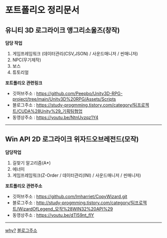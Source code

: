 # 포트폴리오 정리문서

## 유니티 3D 로그라이크 앵그리소울즈(창작)

**담당 작업**
 1. 게임프레임워크 (데이터관리(CSV,JSON) / 사운드매니저 / 씬매니저)
 2. NPC(무기제작) 
 3. 보스 
 4. 튜토리얼
 
**포트폴리오 관련링크**
- 깃허브주소 : https://github.com/Peepbo/Unity3D-RPG-project/tree/main/Unity3D%20RPG/Assets/Scripts
- 블로그주소 : https://study-progmming.tistory.com/category/팀프로젝트/CUDA%28Unity%29_기획팀협업
- 동영상주소 : https://youtu.be/NtnUvzqz1Y4


---

## Win API 2D 로그라이크 위자드오브레전드(모작)

**담당작업**
 1. 길찾기 알고리즘(A*)
 2. 에너미 
 3. 게임프레임워크(Z-Order / 데이터관리(INI) / 사운드매니저 / 씬매니저)

 
**포트폴리오 관련주소**
- 깃허브주소 : https://github.com/lmharriet/CopyWizard.git
- 블로그주소 : http://study-progmming.tistory.com/category/팀프로젝트/WizardOfLegend_모작%28WIN32%20API%29
- 동영상주소 : https://youtu.be/dTl59nt_flY
---
[why?](http://www.google.com)
[블로그주소](http://study-progmming.tistory.com/category/팀프로젝트/WizardOfLegend_모작%28WIN32%20API%29)
